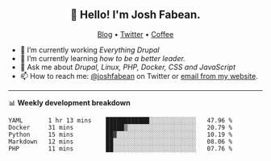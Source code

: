 <h2 align="center">👋 Hello! I'm Josh Fabean.</h2>
<p align="center">
  <a href="https://joshfabean.com">Blog</a> •
  <a href="https://twitter.com/fabean">Twitter</a> •
  <a href="https://www.buymeacoffee.com/LSxne6Yr4">Coffee</a>
</p>

- 🔭 I’m currently working *Everything Drupal*
- 🌱 I’m currently learning *how to be a better leader.*
- 💬 Ask me about *Drupal, Linux, PHP, Docker, CSS and JavaScript*
- 📫 How to reach me: [@joshfabean](https://twitter.com/joshfabean) on Twitter or [email from my website](https://joshfabean.com).

-------

📊 **Weekly development breakdown**
<!--START_SECTION:waka-->
```text
YAML       1 hr 13 mins    ████████████░░░░░░░░░░░░░   47.96 % 
Docker     31 mins         █████▒░░░░░░░░░░░░░░░░░░░   20.79 % 
Python     15 mins         ██▓░░░░░░░░░░░░░░░░░░░░░░   10.19 % 
Markdown   12 mins         ██░░░░░░░░░░░░░░░░░░░░░░░   08.06 % 
PHP        11 mins         ██░░░░░░░░░░░░░░░░░░░░░░░   07.76 % 
```
<!--END_SECTION:waka-->

<!--
**fabean/fabean** is a ✨ _special_ ✨ repository because its `README.md` (this file) appears on your GitHub profile.

Here are some ideas to get you started:

- 🔭 I’m currently working on ...
- 🌱 I’m currently learning ...
- 👯 I’m looking to collaborate on ...
- 🤔 I’m looking for help with ...
- 💬 Ask me about ...
- 📫 How to reach me: ...
- 😄 Pronouns: ...
- ⚡ Fun fact: ...
-->
